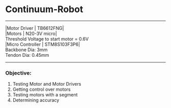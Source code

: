 # Continuum-Robot

___
|Motor Driver | TB6612FNG|  
|Motors | N20-3V micro|  
Threshold Voltage to start motor = 0.6V  
|Micro Controller | STM8S103F3P6|  
Backbone Dia: 3mm  
Tendon Dia: 0.45mm
___

### Objective:
1. Testing Motor and Motor Drivers
2. Getting control over motors
3. Testing motors with a segment
4. Determining accuracy
